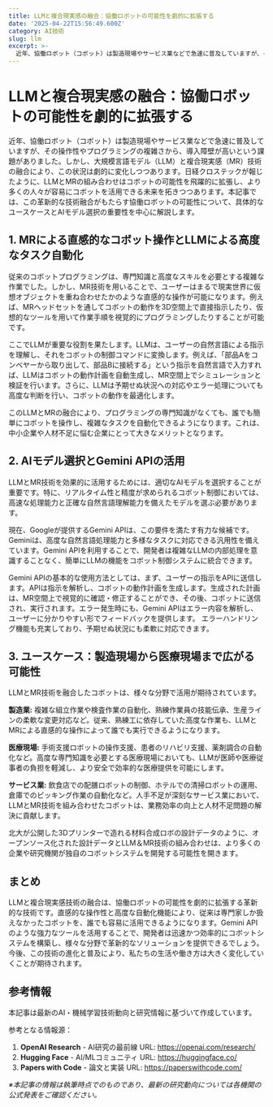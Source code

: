 ```yaml
---
title: LLMと複合現実感の融合：協働ロボットの可能性を劇的に拡張する
date: '2025-04-22T15:56:49.600Z'
category: AI技術
slug: llm
excerpt: >-
  近年、協働ロボット（コボット）は製造現場やサービス業などで急速に普及していますが、その操作性やプログラミングの複雑さから、導入障壁が高いという課題がありました。しかし、大規模言語モデル（LLM）と複合現実感（MR）技術の融合により、この状況は劇的に変化しつつあります。日経クロステックが報じたように、...
---
```


# LLMと複合現実感の融合：協働ロボットの可能性を劇的に拡張する

近年、協働ロボット（コボット）は製造現場やサービス業などで急速に普及していますが、その操作性やプログラミングの複雑さから、導入障壁が高いという課題がありました。しかし、大規模言語モデル（LLM）と複合現実感（MR）技術の融合により、この状況は劇的に変化しつつあります。日経クロステックが報じたように、LLMとMRの組み合わせはコボットの可能性を飛躍的に拡張し、より多くの人々が容易にコボットを活用できる未来を拓きつつあります。本記事では、この革新的な技術融合がもたらす協働ロボットの可能性について、具体的なユースケースとAIモデル選択の重要性を中心に解説します。


## 1. MRによる直感的なコボット操作とLLMによる高度なタスク自動化

従来のコボットプログラミングは、専門知識と高度なスキルを必要とする複雑な作業でした。しかし、MR技術を用いることで、ユーザーはまるで現実世界に仮想オブジェクトを重ね合わせたかのような直感的な操作が可能になります。例えば、MRヘッドセットを通してコボットの動作を3D空間上で直接指示したり、仮想的なツールを用いて作業手順を視覚的にプログラミングしたりすることが可能です。

ここでLLMが重要な役割を果たします。LLMは、ユーザーの自然言語による指示を理解し、それをコボットの制御コマンドに変換します。例えば、「部品Aをコンベヤーから取り出して、部品Bに接続する」という指示を自然言語で入力すれば、LLMはコボットの動作計画を自動生成し、MR空間上でシミュレーションと検証を行います。さらに、LLMは予期せぬ状況への対応やエラー処理についても高度な判断を行い、コボットの動作を最適化します。

このLLMとMRの融合により、プログラミングの専門知識がなくても、誰でも簡単にコボットを操作し、複雑なタスクを自動化できるようになります。これは、中小企業や人材不足に悩む企業にとって大きなメリットとなります。


## 2.  AIモデル選択とGemini APIの活用

LLMとMR技術を効果的に活用するためには、適切なAIモデルを選択することが重要です。特に、リアルタイム性と精度が求められるコボット制御においては、高速な処理能力と正確な自然言語理解能力を備えたモデルを選ぶ必要があります。

現在、Googleが提供するGemini APIは、この要件を満たす有力な候補です。Geminiは、高度な自然言語処理能力と多様なタスクに対応できる汎用性を備えています。Gemini APIを利用することで、開発者は複雑なLLMの内部処理を意識することなく、簡単にLLMの機能をコボット制御システムに統合できます。

Gemini APIの基本的な使用方法としては、まず、ユーザーの指示をAPIに送信します。APIは指示を解析し、コボットの動作計画を生成します。生成された計画は、MR空間上で視覚的に確認・修正することができ、その後、コボットに送信され、実行されます。エラー発生時にも、Gemini APIはエラー内容を解析し、ユーザーに分かりやすい形でフィードバックを提供します。  エラーハンドリング機能も充実しており、予期せぬ状況にも柔軟に対応できます。


## 3. ユースケース：製造現場から医療現場まで広がる可能性

LLMとMR技術を融合したコボットは、様々な分野で活用が期待されています。

**製造業:** 複雑な組立作業や検査作業の自動化、熟練作業員の技能伝承、生産ラインの柔軟な変更対応など。従来、熟練工に依存していた高度な作業も、LLMとMRによる直感的な操作によって誰でも実行できるようになります。

**医療現場:**  手術支援ロボットの操作支援、患者のリハビリ支援、薬剤調合の自動化など。高度な専門知識を必要とする医療現場においても、LLMが医師や医療従事者の負担を軽減し、より安全で効率的な医療提供を可能にします。

**サービス業:**  飲食店での配膳ロボットの制御、ホテルでの清掃ロボットの運用、倉庫でのピッキング作業の自動化など。人手不足が深刻なサービス業において、LLMとMR技術を組み合わせたコボットは、業務効率の向上と人材不足問題の解決に貢献します。

北大が公開した3Dプリンターで造れる材料合成ロボの設計データのように、オープンソース化された設計データとLLM＆MR技術の組み合わせは、より多くの企業や研究機関が独自のコボットシステムを開発する可能性を開きます。


## まとめ

LLMと複合現実感技術の融合は、協働ロボットの可能性を劇的に拡張する革新的な技術です。直感的な操作性と高度な自動化機能により、従来は専門家しか扱えなかったコボットを、誰でも容易に活用できるようになります。Gemini APIのような強力なツールを活用することで、開発者は迅速かつ効率的にコボットシステムを構築し、様々な分野で革新的なソリューションを提供できるでしょう。今後、この技術の進化と普及により、私たちの生活や働き方は大きく変化していくことが期待されます。


## 参考情報

本記事は最新のAI・機械学習技術動向と研究情報に基づいて作成しています。

参考となる情報源：
1. **OpenAI Research** - AI研究の最前線
   URL: https://openai.com/research/
2. **Hugging Face** - AI/MLコミュニティ
   URL: https://huggingface.co/
3. **Papers with Code** - 論文と実装
   URL: https://paperswithcode.com/

*※本記事の情報は執筆時点でのものであり、最新の研究動向については各機関の公式発表をご確認ください。*
